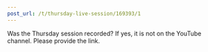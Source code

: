 ```yaml
---
post_url: /t/thursday-live-session/169393/1
---
```

Was the Thursday session recorded? If yes, it is not on the YouTube channel. Please provide the link.